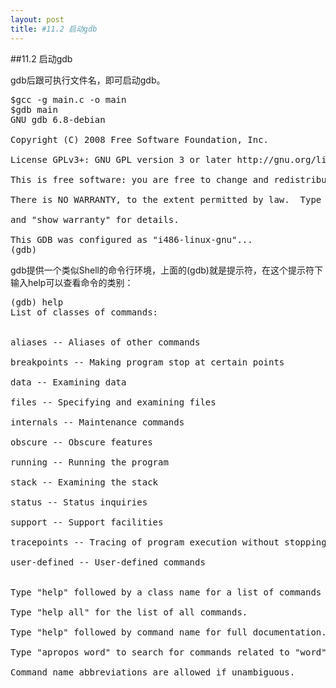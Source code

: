 ```yaml
---
layout: post
title: #11.2 启动gdb 
---
```

##11.2 启动gdb

gdb后跟可执行文件名，即可启动gdb。<br>
<pre class='terminal bootcamp'>
<span class='codeline'>$gcc -g main.c -o main</span>
<span class='codeline'>$gdb main</span>
<span class='bash-output'>GNU gdb 6.8-debian<br>
Copyright (C) 2008 Free Software Foundation, Inc.<br>
License GPLv3+: GNU GPL version 3 or later http://gnu.org/licenses/gpl.html<br>
This is free software: you are free to change and redistribute it.<br>
There is NO WARRANTY, to the extent permitted by law.  Type "show copying"<br>
and "show warranty" for details.<br>
This GDB was configured as "i486-linux-gnu"...</span>
<span class='codeline'>(gdb)</span>
</pre>

gdb提供一个类似Shell的命令行环境，上面的(gdb)就是提示符，在这个提示符下输入help可以查看命令的类别：<br>
<pre class='terminal bootcamp'>
<span class='codeline'>(gdb) help</span>
<span class='bash-output'>List of classes of commands:<br>

aliases -- Aliases of other commands<br>
breakpoints -- Making program stop at certain points<br>
data -- Examining data<br>
files -- Specifying and examining files<br>
internals -- Maintenance commands<br>
obscure -- Obscure features<br>
running -- Running the program<br>
stack -- Examining the stack<br>
status -- Status inquiries<br>
support -- Support facilities<br>
tracepoints -- Tracing of program execution without stopping the program<br>
user-defined -- User-defined commands<br>

Type "help" followed by a class name for a list of commands in that class.<br>
Type "help all" for the list of all commands.<br>
Type "help" followed by command name for full documentation.<br>
Type "apropos word" to search for commands related to "word".<br>
Command name abbreviations are allowed if unambiguous.</span>
</pre>
